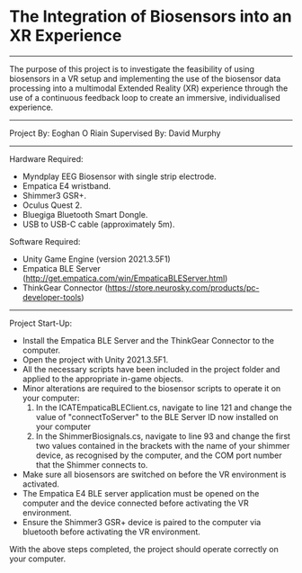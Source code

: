 # The Integration of Biosensors into an XR Experience
_____________________________________________________
The purpose of this project is to investigate the feasibility of using biosensors in a VR setup and implementing the use of the biosensor data processing into a multimodal Extended Reality (XR) experience through the use of a continuous feedback loop to create an immersive, individualised experience.
_____________________________________________________

Project By: Eoghan O Riain
Supervised By: David Murphy
_____________________________________________________

Hardware Required:
- Myndplay EEG Biosensor with single strip electrode.
- Empatica E4 wristband.
- Shimmer3 GSR+.
- Oculus Quest 2.
- Bluegiga Bluetooth Smart Dongle.
- USB to USB-C cable (approximately 5m).

Software Required:
- Unity Game Engine (version 2021.3.5F1)
- Empatica BLE Server (http://get.empatica.com/win/EmpaticaBLEServer.html)
- ThinkGear Connector (https://store.neurosky.com/products/pc-developer-tools)
_____________________________________________________

Project Start-Up:
- Install the Empatica BLE Server and the ThinkGear Connector to the computer. 
- Open the project with Unity 2021.3.5F1.
- All the necessary scripts have been included in the project folder and applied to the appropriate in-game objects.
- Minor alterations are required to the biosensor scripts to operate it on your computer:
	1. In the ICATEmpaticaBLEClient.cs, navigate to line 121 and change the value of "connectToServer" to the BLE Server ID now installed on your computer
	2. In the ShimmerBiosignals.cs, navigate to line 93 and change the first two values contained in the brackets with the name of your shimmer device, as recognised by the computer, and the COM port number that the Shimmer connects to.
- Make sure all biosensors are switched on before the VR environment is activated.
- The Empatica E4 BLE server application must be opened on the computer and the device connected before activating the VR environment.
- Ensure the Shimmer3 GSR+ device is paired to the computer via bluetooth before activating the VR environment.

With the above steps completed, the project should operate correctly on your computer.
